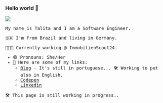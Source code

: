 ### Hello world 👋

<samp>

<img src="http://gif.co/Yffh.gif" >

 My name is Talita and I am a Software Engineer.  

🇧🇷  I'm from Brazil and living in Germany.


👩🏽‍💻  Currently working @ ImmobilienScout24.


- 😄  Pronouns: She/Her
- 🔗  Here are some of my links:
  - [Blog](https://blog.talitaoliveira.com.br/) -  It's still in portuguese... 🛠 Working to put also in English. 
  - [Codepen](https://codepen.io/talitaoliveira)
  - [Linkedin](https://www.linkedin.com/in/litaaoliveira/)


🛠 This page is still working in progress..
</samp>

